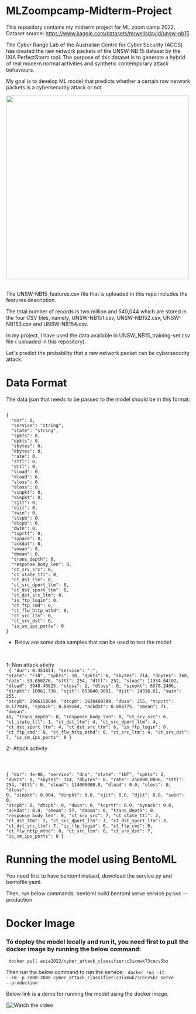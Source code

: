 # MLZoompcamp-Midterm-Project
This repository contains my midterm project for ML zoom camp 2022. 
Dataset source: https://www.kaggle.com/datasets/mrwellsdavid/unsw-nb15 

The Cyber Range Lab of the Australian Centre for Cyber Security (ACCS) has created the raw network packets of the UNSW-NB 15 dataset by the IXIA PerfectStorm tool. The purpose of this dataset is to generate a hybrid of real modern normal activities and synthetic contemporary attack behaviours.

My goal is to develop ML model that predicts whether a certain raw network packets is a cybersecurity attack or not. 
<div>
<img src="https://www.cuinsight.com/wp-content/uploads/2022/04/bigstock-Hacker-In-Binary-Code-Digital-449899955.jpg" width="500"/>
</div>
<br>

The UNSW-NB15_features.csv file that is uploaded in this repo includes the features description.

The total number of records is two million and 540,044 which are stored in the four CSV files, namely, UNSW-NB151.csv, UNSW-NB152.csv, UNSW-NB153.csv and UNSW-NB154.csv.

In my project, I have used the data available in UNSW_NB15_training-set.csv file ( uploaded in this repository). 

Let's predict the probability that a raw network packet can be cybersecurity attack.
<br>

# Data Format
The data json that needs to be passed to the model should be in this format:

<code>
{
  "dur": 0,
  "service": "string",
  "state": "string",
  "spkts": 0,
  "dpkts": 0,
  "sbytes": 0,
  "dbytes": 0,
  "rate": 0,
  "sttl": 0,
  "dttl": 0,
  "sload": 0,
  "dload": 0,
  "sloss": 0,
  "dloss": 0,
  "sinpkt": 0,
  "dinpkt": 0,
  "sjit": 0,
  "djit": 0,
  "swin": 0,
  "stcpb": 0,
  "dtcpb": 0,
  "dwin": 0,
  "tcprtt": 0,
  "synack": 0,
  "ackdat": 0,
  "smean": 0,
  "dmean": 0,
  "trans_depth": 0,
  "response_body_len": 0,
  "ct_srv_src": 0,
  "ct_state_ttl": 0,
  "ct_dst_ltm": 0,
  "ct_src_dport_ltm": 0,
  "ct_dst_sport_ltm": 0,
  "ct_dst_src_ltm": 0,
  "is_ftp_login": 0,
  "ct_ftp_cmd": 0,
  "ct_flw_http_mthd": 0,
  "ct_src_ltm": 0,
  "ct_srv_dst": 0,
  "is_sm_ips_ports": 0
}
</code>

- Below are some data samples that can be used to test the model:
<br>

1- Non attack ativity
<br>
<code>
{
  "dur": 0.453854,
  "service": "-",
  "state": "FIN",
  "spkts": 10,
  "dpkts": 6,
  "sbytes": 714,
  "dbytes": 268,
  "rate": 33.050276,
  "sttl": 254,
  "dttl": 252,
  "sload": 11334.04102,
  "dload": 3948.40625,
  "sloss": 2,
  "dloss": 0,
  "sinpkt": 6578.2406,
  "dinpkt": 10961.736,
  "sjit": 653840.0681,
  "djit": 24336.61,
  "swin": 255,
  "stcpb": 2906150044,
  "dtcpb": 3830409389,
  "dwin": 255,
  "tcprtt": 0.177939,
  "synack": 0.089164,
  "ackdat": 0.088775,
  "smean": 71,
  "dmean": 45,
  "trans_depth": 0,
  "response_body_len": 0,
  "ct_srv_src": 6,
  "ct_state_ttl": 1,
  "ct_dst_ltm": 4,
  "ct_src_dport_ltm": 4,
  "ct_dst_sport_ltm": 4,
  "ct_dst_src_ltm": 6,
  "is_ftp_login": 0,
  "ct_ftp_cmd": 0,
  "ct_flw_http_mthd": 0,
  "ct_src_ltm": 4,
  "ct_srv_dst": 7,
  "is_sm_ips_ports": 0
}
</code>
<br>


2- Attack activity 
<br>

<code>

{
  "dur": 4e-06,
  "service": "dns",
  "state": "INT",
  "spkts": 2,
  "dpkts": 0,
  "sbytes": 114,
  "dbytes": 0,
  "rate": 250000.0006,
  "sttl": 254,
  "dttl": 0,
  "sload": 114000000.0,
  "dload": 0.0,
  "sloss": 0,
  "dloss": 0,
  "sinpkt": 0.004,
  "dinpkt": 0.0,
  "sjit": 0.0,
  "djit": 0.0,
  "swin": 0,
  "stcpb": 0,
  "dtcpb": 0,
  "dwin": 0,
  "tcprtt": 0.0,
  "synack": 0.0,
  "ackdat": 0.0,
  "smean": 57,
  "dmean": 0,
  "trans_depth": 0,
  "response_body_len": 0,
  "ct_srv_src": 7,
  "ct_state_ttl": 2,
  "ct_dst_ltm": 7,
  "ct_src_dport_ltm": 7,
  "ct_dst_sport_ltm": 3,
  "ct_dst_src_ltm": 7,
  "is_ftp_login": 0,
  "ct_ftp_cmd": 0,
  "ct_flw_http_mthd": 0,
  "ct_src_ltm": 8,
  "ct_srv_dst": 7,
  "is_sm_ips_ports": 0
}
</code>

# Running the model using BentoML

You need first to have bentoml instaed, download the service.py and bentofile.yaml. <br>

Then, run below commands:
bentoml build
bentoml serve service.py:svc --production   


# Docker Image
### To deploy the model locally and run it, you need first to pull the docker image by running the below command:
<code> docker pull asia2022/cyber_attack_classifier:c3ixmwk73cecv5bz  </code>

Then run the below command to run the service:
<code> docker run -it --rm -p 3000:3000 cyber_attack_classifier:c3ixmwk73cecv5bz serve --production </code>



Below link is a demo for running the model using the docker image.


[![Watch the video](https://youtu.be/mN3jBV4ABLA)
